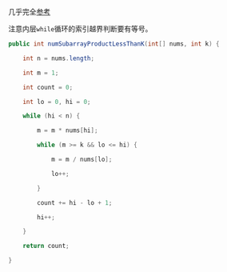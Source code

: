 几乎完全[参考](https://github.com/HUST-WZY/AlgsWithRiceWine/blob/main/DoublePointer/992.%20K%20%E4%B8%AA%E4%B8%8D%E5%90%8C%E6%95%B4%E6%95%B0%E7%9A%84%E5%AD%90%E6%95%B0%E7%BB%84%EF%BC%88%E6%81%B0%E5%A5%BD%E8%BD%AC%E6%9C%80%EF%BC%89.md)

注意内层`while`循环的索引越界判断要有等号。


```java
public int numSubarrayProductLessThanK(int[] nums, int k) {

    int n = nums.length;

    int m = 1;

    int count = 0;

    int lo = 0, hi = 0;

    while (hi < n) {

        m = m * nums[hi];

        while (m >= k && lo <= hi) {

            m = m / nums[lo];

            lo++;

        }

        count += hi - lo + 1;

        hi++;

    }

    return count;

}
```
